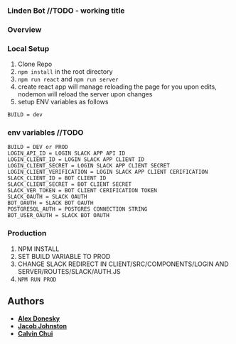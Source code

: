 ### Linden Bot //TODO - working title

### Overview

### Local Setup
1. Clone Repo
2. ```npm install``` in the root directory
3. ```npm run react``` and ```npm run server```
4. create react app will manage reloading the page for you upon edits, nodemon will reload the server upon changes
5. setup ENV variables as follows
```
BUILD = dev
```

### env variables //TODO
```
BUILD = DEV or PROD
LOGIN_API_ID = LOGIN SLACK APP API ID
LOGIN_CLIENT_ID = LOGIN SLACK APP CLIENT ID
LOGIN_CLIENT_SECRET = LOGIN SLACK APP CLIENT SECRET
LOGIN_CLIENT_VERIFICATION = LOGIN SLACK APP CLIENT CERIFICATION
SLACK_CLIENT_ID = BOT CLIENT ID
SLACK_CLIENT_SECRET = BOT CLIENT SECRET
SLACK_VER_TOKEN = BOT CLIENT CERIFICATION TOKEN
SLACK_OAUTH = SLACK OAUTH
BOT_OAUTH = SLACK BOT OAUTH
POSTGRESQL_AUTH = POSTGRES CONNECTION STRING
BOT_USER_OAUTH = SLACK BOT OAUTH
```
### Production
1. NPM INSTALL
2. SET BUILD VARIABLE TO PROD
3. CHANGE SLACK REDIRECT IN CLIENT/SRC/COMPONENTS/LOGIN AND SERVER/ROUTES/SLACK/AUTH.JS
3. ```NPM RUN PROD```

## Authors

- [**Alex Donesky**](https://github.com/adonesky1)
- [**Jacob Johnston**](https://github.com/johnstonjacob)
- [**Calvin Chui**](https://github.com/snyperifle)
